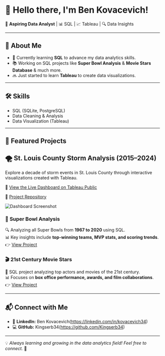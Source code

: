 # 👋 Hello there, I'm Ben Kovacevich!

🚀 **Aspiring Data Analyst** | 📊 SQL | 📈 Tableau | 🔍 Data Insights

---

## 🔹 About Me
- 🎯 Currently learning **SQL** to advance my data analytics skills.
- 📚 Working on SQL projects like **Super Bowl Analysis** & **Movie Stars Database** & much more.
- 🔜 Just started to learn **Tableau** to create data visualizations.

---

## 🛠️ Skills
- SQL (SQLite, PostgreSQL)
- Data Cleaning & Analysis
- Data Visualization (Tableau)

---

## 📂 Featured Projects
## 🌪️ St. Louis County Storm Analysis (2015–2024)

Explore a decade of storm events in St. Louis County through interactive visualizations created with Tableau.

🔗 [View the Live Dashboard on Tableau Public](https://public.tableau.com/app/profile/benjamin.kovacevich/viz/10YearsofStormEventsinSt_Louis/Story1)

📁 [Project Repository](https://github.com/Kingserb34/stl-storm-analysis)

![Dashboard Screenshot](pictures/storm_dashboard.jpeg)

### 🏈 **Super Bowl Analysis**
🔍 Analyzing all Super Bowls from **1967 to 2020** using SQL.  
📊 Key insights include **top-winning teams, MVP stats, and scoring trends**.  
👉 [View Project](https://github.com/Kingserb34/SuperBowl_Analysis)

### 🎬 **21st Century Movie Stars**
🎥 SQL project analyzing top actors and movies of the 21st century.  
📊 Focuses on **box office performance, awards, and film collaborations**.  
👉 [View Project](https://github.com/Kingserb34/MovieStars_SQL)

---

## 📬 Connect with Me
- 🏢 **LinkedIn:** Ben Kovacevich(https://linkedin.com/in/kovacevich34)
- 💻 **GitHub:** Kingserb34(https://github.com/Kingserb34)

---
💡 *Always learning and growing in the data analytics field! Feel free to connect.* 🚀
